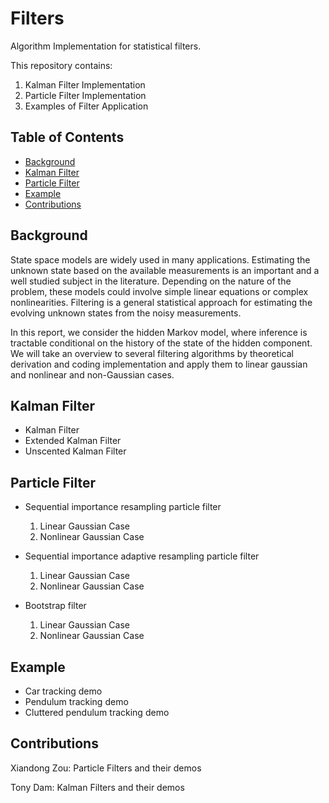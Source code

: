 # Filters
Algorithm Implementation for statistical filters.

This repository contains:

1. Kalman Filter Implementation
2. Particle Filter Implementation
3. Examples of Filter Application


## Table of Contents
- [Background](##background)
- [Kalman Filter](#kalman-filter)
- [Particle Filter](#particle-filter)
- [Example](#example)
- [Contributions](#contributions)

## Background
State space models are widely used in many applications. Estimating the unknown state based on the available measurements is an important and a well studied subject in the literature. Depending on the nature of the problem, these models could involve simple linear equations or complex nonlinearities. Filtering is a general statistical approach for estimating the evolving unknown states from the noisy measurements.  

In this report, we consider the hidden Markov model, where inference is tractable conditional on the history of the state of the hidden component. We will take an overview to several filtering algorithms by theoretical derivation and coding implementation and apply them to linear gaussian and  nonlinear and non-Gaussian cases.

## Kalman Filter
- Kalman Filter
- Extended Kalman Filter
- Unscented Kalman Filter

## Particle Filter
- Sequential importance resampling particle filter
  1. Linear Gaussian Case
  2. Nonlinear Gaussian Case

- Sequential importance adaptive resampling particle filter
  1. Linear Gaussian Case
  2. Nonlinear Gaussian Case

- Bootstrap filter
  1. Linear Gaussian Case
  2. Nonlinear Gaussian Case

## Example
- Car tracking demo
- Pendulum tracking demo
- Cluttered pendulum tracking demo

## Contributions
Xiandong Zou: Particle Filters and their demos

Tony Dam: Kalman Filters and their demos
